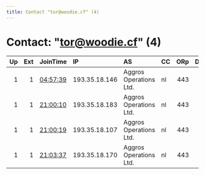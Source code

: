 ```yaml
---
title: Contact "tor@woodie.cf" (4)
---
```


# Contact: "tor@woodie.cf" (4)

|   Up |   Ext | JoinTime                                                                                              | IP            | AS                     | CC   |   ORp |   Dirp | OS    | Version   | Nickname   |   eFamMembers |
|-----:|------:|:------------------------------------------------------------------------------------------------------|:--------------|:-----------------------|:-----|------:|-------:|:------|:----------|:-----------|--------------:|
|    1 |     1 | [04:57:39](https://nusenu.github.io/OrNetStats/w/relay/AE5A1F018700E1A169C609F546849386F804A147.html) | 193.35.18.146 | Aggros Operations Ltd. | nl   |   443 |      0 | Linux | 0.4.7.13  | woodiepf1  |             4 |
|    1 |     1 | [21:00:10](https://nusenu.github.io/OrNetStats/w/relay/49DE6C83A82B4B45C7B1249DA5CB9EDCB5A71D21.html) | 193.35.18.183 | Aggros Operations Ltd. | nl   |   443 |      0 | Linux | 0.4.7.13  | woodiepf3  |             4 |
|    1 |     1 | [21:00:19](https://nusenu.github.io/OrNetStats/w/relay/9C488F7112C07858AE4E7FBC63C5867649A80645.html) | 193.35.18.107 | Aggros Operations Ltd. | nl   |   443 |      0 | Linux | 0.4.7.13  | woodiepf4  |             4 |
|    1 |     1 | [21:03:37](https://nusenu.github.io/OrNetStats/w/relay/88CDED3BA2E219FF7D69EBA154F047111040271E.html) | 193.35.18.170 | Aggros Operations Ltd. | nl   |   443 |      0 | Linux | 0.4.7.13  | woodiepf2  |             4 |
